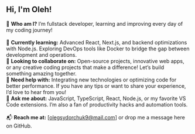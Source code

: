 ## Hi, I'm Oleh!
🔭 <b>Who am I?</b> I’m fullstack developer, learning and improving every day of my coding journey!<br><br>
🌱 <b>Currently learning:</b> Advanced React, Next.js, and backend optimizations with Node.js. Exploring DevOps tools like Docker to bridge the gap between development and operations.<br>
🤝 <b>Looking to collaborate on:</b> Open-source projects, innovative web apps, or any creative coding projects that make a difference! Let’s build something amazing together.<br>
🧩 <b>Need help with:</b> Integrating new technologies or optimizing code for better performance. If you have any tips or want to share your experience, I’d love to hear from you!<br>
💬 <b>Ask me about:</b> JavaScript, TypeScript, React, Node.js, or my favorite VS Code extensions. I’m also a fan of productivity hacks and automation tools.<br><br>
📬 <b>Reach me at:</b> [olegsydorchuk9@mail.com] or drop me a message here on GitHub.
